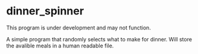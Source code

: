 # dinner_spinner

This program is under development and may not function.

A simple program that randomly selects what to make for dinner.  Will store the avalible meals in a human readable file. 
